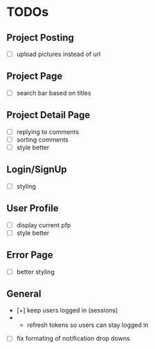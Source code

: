 # TODOs
## Project Posting
- [ ] upload pictures instead of url

## Project Page
- [ ] search bar based on titles

## Project Detail Page
- [ ] replying to comments
- [ ] sorting comments
- [ ] style better
 
## Login/SignUp
- [ ] styling

## User Profile
- [ ] display current pfp
- [ ] style better

## Error Page
- [ ] better styling

## General
- [+] keep users logged in (sessions)
- - refresh tokens so users can stay logged in 
- [ ] fix formating of notification drop downs